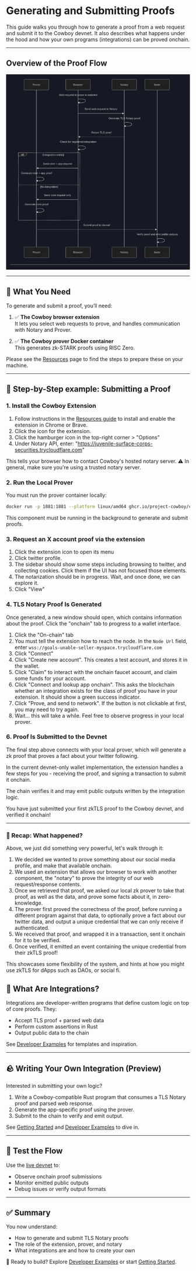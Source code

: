 # Generating and Submitting Proofs

This guide walks you through how to generate a proof from a web request and submit it to the Cowboy devnet. It also describes what happens under the hood and how your own programs (integrations) can be proved onchain.

---

## Overview of the Proof Flow

![My Test Image](./wMOef6uzHX9T.png)

---

## 🔧 What You Need

To generate and submit a proof, you’ll need:

1. ✅ **The Cowboy browser extension**\
   It lets you select web requests to prove, and handles communication with Notary and Prover.

2. ✅ **The Cowboy prover Docker container**\
   This generates zk-STARK proofs using RISC Zero.

Please see the [Resources](./resources.md) page to find the steps to prepare these on your machine.

---

## 🪼 Step-by-Step example: Submitting a Proof

### 1. Install the Cowboy Extension

1. Follow instructions in the [Resources guide](./resources.md) to install and enable the extension in Chrome or Brave.
2. Click the icon for the extension.
3. Click the hamburger icon in the top-right corner > "Options"
4. Under Notary API, enter: "https://juvenile-surface-corps-securities.trycloudflare.com"

This tells your browser how to contact Cowboy's hosted notary server. ⚠️ In general, make sure you're using a trusted notary server.

### 2. Run the Local Prover

You must run the prover container locally:

```bash
docker run -p 1881:1881 --platform linux/amd64 ghcr.io/project-cowboy/cowboy-prover:latest
```

This component must be running in the background to generate and submit proofs.

### 3. Request an X account proof via the extension
1. Click the extension icon to open its menu
2. Click twitter profile.
3. The sidebar should show some steps including browsing to twitter, and collecting cookies. Click them if the UI has not focused those elements.
4. The notarization should be in progress. Wait, and once done, we can explore it.
5. Click "View"

### 4. TLS Notary Proof Is Generated

Once generated, a new window should open, which contains information about the proof. Click the "onchain" tab to progress to a wallet interface.

1. Click the "On-chain" tab
2. You must tell the extension how to reach the node. In the `Node Url` field, enter `wss://goals-unable-seller-myspace.trycloudflare.com`
2. Click "Connect"
3. Click "Create new account". This creates a test account, and stores it in the wallet.
4. Click "Claim" to interact with the onchain faucet account, and claim some funds for your account.
5. Click "Connect and lookup app onchain". This asks the blockchain whether an integration exists for the class of proof you have in your extension. It should show a green success indicator.
6. Click "Prove, and send to network". If the button is not clickable at first, you may need to try again.
7. Wait... this will take a while. Feel free to observe progress in your local prover.

### 6. Proof Is Submitted to the Devnet

The final step above connects with your local prover, which will generate a zk proof that proves a fact about your twitter following.

In the current devnet-only wallet implementation, the extension handles a few steps for you - receiving the proof, and signing a transaction to submit it onchain.

The chain verifies it and may emit public outputs written by the integration logic.

You have just submitted your first zkTLS proof to the Cowboy devnet, and verified it onchain!

---

### 🧬 Recap: What happened?

Above, we just did something very powerful, let's walk through it:

1. We decided we wanted to prove something about our social media profile, and make that available onchain.
2. We used an extension that allows our browser to work with another component, the "notary" to prove the integrity of our web request/response contents.
3. Once we retrieved that proof, we asked our local zk prover to take that proof, as well as the data, and prove some facts about it, in zero-knowledge.
4. The prover first proved the correctness of the proof, before running a different program against that data, to optionally prove a fact about our twitter data, and output a unique credential that we can only receive if authenticated.
5. We received that proof, and wrapped it in a transaction, sent it onchain for it to be verified.
6. Once verified, it emitted an event containing the unique credential from their zkTLS proof!

This showcases some flexibility of the system, and hints at how you might use zkTLS for dApps such as DAOs, or social fi.

## 🧠 What Are Integrations?

Integrations are developer-written programs that define custom logic on top of core proofs. They:

- Accept TLS proof + parsed web data
- Perform custom assertions in Rust
- Output public data to the chain

See [Developer Examples](./example-integrations.md) for templates and inspiration.

---

## 🪨 Writing Your Own Integration (Preview)

Interested in submitting your own logic?

1. Write a Cowboy-compatible Rust program that consumes a TLS Notary proof and parsed web response.
2. Generate the app-specific proof using the prover.
3. Submit to the chain to verify and emit output.

See [Getting Started](./getting-started.md) and [Developer Examples](./example-integrations.md) to dive in.

---

## 🧪 Test the Flow

Use the [live devnet](https://polkadot.js.org/apps/?rpc=wss%3A%2F%2Fallergy-discrimination-croatia-hurricane.trycloudflare.co) to:

- Observe onchain proof submissions
- Monitor emitted public outputs
- Debug issues or verify output formats

---

## ✅ Summary

You now understand:

- How to generate and submit TLS Notary proofs
- The role of the extension, prover, and notary
- What integrations are and how to create your own

🔗 Ready to build? Explore [Developer Examples](./example-integrations.md) or start [Getting Started](./getting-started.md).

